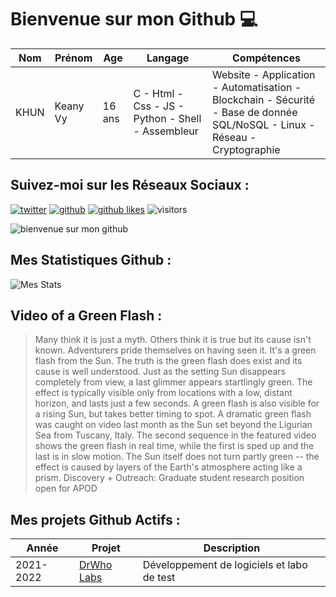 # Bienvenue sur mon Github 💻
| Nom | Prénom | Age | Langage | Compétences |
|---  |---     |---  |---      |---
| KHUN | Keany Vy | 16 ans | C - Html - Css - JS - Python - Shell - Assembleur | Website - Application - Automatisation - Blockchain - Sécurité - Base de donnée SQL/NoSQL - Linux - Réseau - Cryptographie |

## Suivez-moi sur les Réseaux Sociaux :
[![twitter](https://img.shields.io/twitter/follow/thisiskeanyvy?style=social)](https://twitter.com/thisiskeanyvy)
[![github](https://img.shields.io/github/followers/thisiskeanyvy?style=social)](https://github.com/thisiskeanyvy?tab=followers)
[![github likes](https://img.shields.io/github/stars/thisiskeanyvy?style=social)](https://github.com/thisiskeanyvy)
![visitors](https://visitor-badge.glitch.me/badge?page_id=page.id=thisiskeanyvy.thisiskeanyvy)

![bienvenue sur mon github](https://thisiskeanyvy-hosting.pages.dev/banner.gif)

## Mes Statistiques Github :
![Mes Stats](https://github-readme-stats.vercel.app/api?username=thisiskeanyvy&show_icons=true&theme=radical)

## Video of a Green Flash :

> Many think it is just a myth.  Others think it is true but its cause isn't known.  Adventurers pride themselves on having seen it.  It's a green flash from the Sun.  The truth is the green flash does exist and its cause is well understood.  Just as the setting Sun disappears completely from view, a last glimmer appears startlingly green.  The effect is typically visible only from locations with a low, distant horizon, and lasts just a few seconds. A green flash is also visible for a rising Sun, but takes better timing to spot.  A dramatic green flash was caught on video last month as the Sun set beyond the Ligurian Sea from Tuscany, Italy. The second sequence in the featured video shows the green flash in real time, while the first is sped up and the last is in slow motion. The Sun itself does not turn partly green -- the effect is caused by layers of the Earth's atmosphere acting like a prism.   Discovery + Outreach: Graduate student research position open for APOD

## Mes projets Github Actifs :
| Année | Projet | Description |
|---   |---     |---          |
| 2021-2022 | [DrWho Labs](https://github.com/drwholabs) | Développement de logiciels et labo de test |